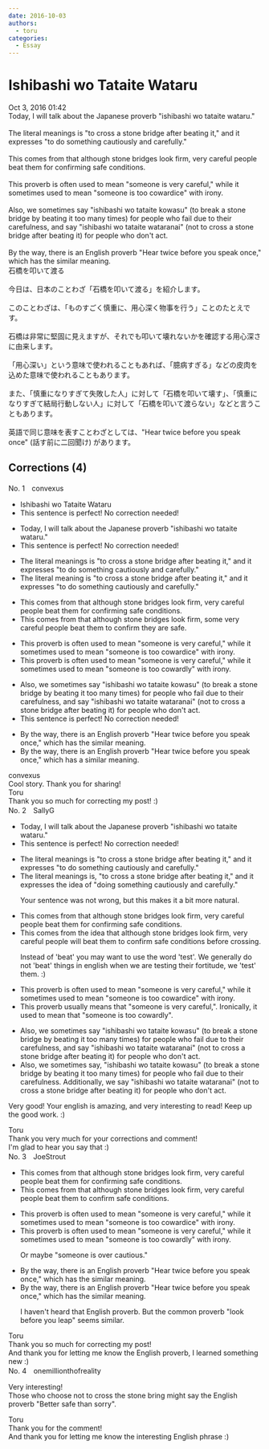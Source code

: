 ```yaml
---
date: 2016-10-03
authors:
  - toru
categories:
  - Essay
---
```


<h1 id="subject_show">Ishibashi wo Tataite Wataru</h1>
<div class="date">Oct 3, 2016 01:42</div>
<div id="post"><div id="body_show_ori">
Today, I will talk about the Japanese proverb "ishibashi wo tataite wataru."<br/><br/>The literal meanings is "to cross a stone bridge after beating it," and it expresses "to do something cautiously and carefully."<br/><br/>This comes from that although stone bridges look firm, very careful people beat them for confirming safe conditions.<br/><br/>This proverb is often used to mean "someone is very careful," while it sometimes used to mean "someone is too cowardice" with irony.<br/><br/>Also, we sometimes say "ishibashi wo tataite kowasu" (to break a stone bridge by beating it too many times) for people who fail due to their carefulness, and say "ishibashi wo tataite wataranai" (not to cross a stone bridge after beating it) for people who don't act.<br/><br/>By the way, there is an English proverb "Hear twice before you speak once," which has the similar meaning.
</div></div>

<!-- more -->

<div id="post_ja"><div id="body_show_mo">
石橋を叩いて渡る<br/><br/>今日は、日本のことわざ「石橋を叩いて渡る」を紹介します。<br/><br/>このことわざは、「ものすごく慎重に、用心深く物事を行う」ことのたとえです。<br/><br/>石橋は非常に堅固に見えますが、それでも叩いて壊れないかを確認する用心深さに由来します。<br/><br/>「用心深い」という意味で使われることもあれば、「臆病すぎる」などの皮肉を込めた意味で使われることもあります。<br/><br/>また、「慎重になりすぎて失敗した人」に対して「石橋を叩いて壊す」、「慎重になりすぎて結局行動しない人」に対して「石橋を叩いて渡らない」などと言うこともあります。<br/><br/>英語で同じ意味を表すことわざとしては、"Hear twice before you speak once" (話す前に二回聞け) があります。
</div></div>

## Corrections (4)
<div id="block"><div class="first_name"> No. 1　<span class="just_name">convexus</span></div><div id="block2">
<ul class="correction_field">
<li class="incorrect">Ishibashi wo Tataite Wataru</li>
<li class="corrected perfect">This sentence is perfect! No correction needed!</li>
</ul>
<ul class="correction_field">
<li class="incorrect">Today, I will talk about the Japanese proverb "ishibashi wo tataite wataru."</li>
<li class="corrected perfect">This sentence is perfect! No correction needed!</li>
</ul>
<ul class="correction_field">
<li class="incorrect">The literal meanings is "to cross a stone bridge after beating it," and it expresses "to do something cautiously and carefully."</li>
<li class="corrected correct">
The literal <span class="f_blue">meaning </span>is "to cross a stone bridge after beating it," and it expresses "to do something cautiously and carefully."
</li>
</ul>
<ul class="correction_field">
<li class="incorrect">This comes from that although stone bridges look firm, very careful people beat them for confirming safe conditions.</li>
<li class="corrected correct">
This comes from that although stone bridges look firm, some very careful people beat them to confirm they are safe.
</li>
</ul>
<ul class="correction_field">
<li class="incorrect">This proverb is often used to mean "someone is very careful," while it sometimes used to mean "someone is too cowardice" with irony.</li>
<li class="corrected correct">
This proverb is often used to mean "someone is very careful," while it sometimes used to mean "someone is too cowardly" with irony.
</li>
</ul>
<ul class="correction_field">
<li class="incorrect">Also, we sometimes say "ishibashi wo tataite kowasu" (to break a stone bridge by beating it too many times) for people who fail due to their carefulness, and say "ishibashi wo tataite wataranai" (not to cross a stone bridge after beating it) for people who don't act.</li>
<li class="corrected perfect">This sentence is perfect! No correction needed!</li>
</ul>
<ul class="correction_field">
<li class="incorrect">By the way, there is an English proverb "Hear twice before you speak once," which has the similar meaning.</li>
<li class="corrected correct">
By the way, there is an English proverb "Hear twice before you speak once," which has a similar meaning.
</li>
</ul>
</div><div class="name"><span class="just_name">convexus</span><br>
Cool story. Thank you for sharing!
</div>
<div class="name"><span class="just_name">Toru</span><br>
Thank you so much for correcting my post! :)
</div>
</div>
<div id="block"><div class="first_name"> No. 2　<span class="just_name">SallyG</span></div><div id="block2">
<ul class="correction_field">
<li class="incorrect">Today, I will talk about the Japanese proverb "ishibashi wo tataite wataru."</li>
<li class="corrected perfect">This sentence is perfect! No correction needed!</li>
</ul>
<ul class="correction_field">
<li class="incorrect">The literal meanings is "to cross a stone bridge after beating it," and it expresses "to do something cautiously and carefully."</li>
<li class="corrected correct">
The literal meanings is, "to cross a stone bridge after beating it," and it expresses the idea of "doing something cautiously and carefully."
<p class="correction_comment">Your sentence was not wrong, but this makes it a bit more natural.</p>
</li>
</ul>
<ul class="correction_field">
<li class="incorrect">This comes from that although stone bridges look firm, very careful people beat them for confirming safe conditions.</li>
<li class="corrected correct">
This comes from the idea that although stone bridges look firm, very careful people will beat them to confirm safe conditions before crossing.
<p class="correction_comment">Instead of 'beat' you may want to use the word 'test'. We generally do not 'beat' things in english when we are testing their fortitude, we 'test' them. :)</p>
</li>
</ul>
<ul class="correction_field">
<li class="incorrect">This proverb is often used to mean "someone is very careful," while it sometimes used to mean "someone is too cowardice" with irony.</li>
<li class="corrected correct">
This proverb usually means that "someone is very careful,". Ironically, it used to mean that "someone is too cowardly".
</li>
</ul>
<ul class="correction_field">
<li class="incorrect">Also, we sometimes say "ishibashi wo tataite kowasu" (to break a stone bridge by beating it too many times) for people who fail due to their carefulness, and say "ishibashi wo tataite wataranai" (not to cross a stone bridge after beating it) for people who don't act.</li>
<li class="corrected correct">
Also, we sometimes say, "ishibashi wo tataite kowasu" (to break a stone bridge by beating it too many times) for people who fail due to their carefulness. Additionally, we say "ishibashi wo tataite wataranai" (not to cross a stone bridge after beating it) for people who don't act.
</li>
</ul>
<p class="comment_small">
 Very good! Your english is amazing, and very interesting to read! Keep up the good work. :)
</p>

</div><div class="name"><span class="just_name">Toru</span><br>
Thank you very much for your corrections and comment!<br/>I'm glad to hear you say that :)
</div>
</div>
<div id="block"><div class="first_name"> No. 3　<span class="just_name">JoeStrout</span></div><div id="block2">
<ul class="correction_field">
<li class="incorrect">This comes from that although stone bridges look firm, very careful people beat them for confirming safe conditions.</li>
<li class="corrected correct">
This comes from that although stone bridges look firm, very careful people beat them <span class="f_blue">to confirm</span> safe conditions.
</li>
</ul>
<ul class="correction_field">
<li class="incorrect">This proverb is often used to mean "someone is very careful," while it sometimes used to mean "someone is too cowardice" with irony.</li>
<li class="corrected correct">
This proverb is often used to mean "someone is very careful," while it sometimes used to mean "someone is too coward<span class="f_blue">ly</span>" with irony.
<p class="correction_comment">Or maybe "someone is over cautious."</p>
</li>
</ul>
<ul class="correction_field">
<li class="incorrect">By the way, there is an English proverb "Hear twice before you speak once," which has the similar meaning.</li>
<li class="corrected correct">
By the way, there is an English proverb "Hear twice before you speak once," which has the similar meaning.
<p class="correction_comment">I haven't heard that English proverb.  But the common proverb "look before you leap" seems similar.</p>
</li>
</ul>
</div><div class="name"><span class="just_name">Toru</span><br>
Thank you so much for correcting my post!<br/>And thank you for letting me know the English proverb, I learned something new :)
</div>
</div>
<div id="block"><div class="first_name"> No. 4　<span class="just_name">onemillionthofreality</span></div><div id="block2">
<p class="comment_small">
 Very interesting!
 <br/>
 Those who choose not to cross the stone bring might say the English proverb "Better safe than sorry".
</p>

</div><div class="name"><span class="just_name">Toru</span><br>
Thank you for the comment!<br/>And thank you for letting me know the interesting English phrase :)
</div>
</div>
